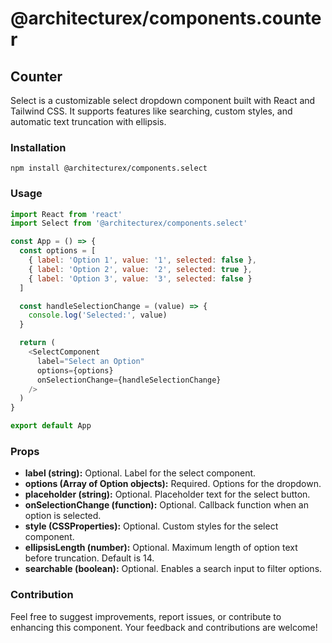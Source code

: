 # @architecturex/components.counter

## Counter

Select is a customizable select dropdown component built with React and Tailwind CSS. It supports features like searching, custom styles, and automatic text truncation with ellipsis.

### Installation

`npm install @architecturex/components.select`

### Usage

```javascript
import React from 'react'
import Select from '@architecturex/components.select'

const App = () => {
  const options = [
    { label: 'Option 1', value: '1', selected: false },
    { label: 'Option 2', value: '2', selected: true },
    { label: 'Option 3', value: '3', selected: false }
  ]

  const handleSelectionChange = (value) => {
    console.log('Selected:', value)
  }

  return (
    <SelectComponent
      label="Select an Option"
      options={options}
      onSelectionChange={handleSelectionChange}
    />
  )
}

export default App
```

### Props

- **label (string):** Optional. Label for the select component.
- **options (Array of Option objects):** Required. Options for the dropdown.
- **placeholder (string):** Optional. Placeholder text for the select button.
- **onSelectionChange (function):** Optional. Callback function when an option is selected.
- **style (CSSProperties):** Optional. Custom styles for the select component.
- **ellipsisLength (number):** Optional. Maximum length of option text before truncation. Default is 14.
- **searchable (boolean):** Optional. Enables a search input to filter options.

### Contribution

Feel free to suggest improvements, report issues, or contribute to enhancing this component. Your feedback and contributions are welcome!
